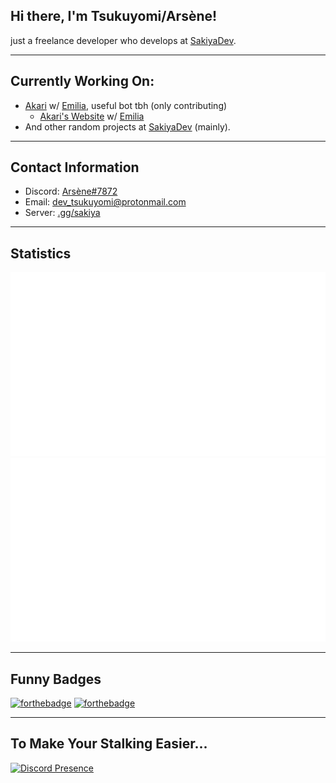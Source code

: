 ## Hi there, I'm Tsukuyomi/Arsène!

just a freelance developer who develops at [SakiyaDev](https://github.com/SakiyaDev).

_____

## Currently Working On:

- [Akari](https://top.gg/bot/881278261315895397) w/ [Emilia](https://github.com/EmiliaShiori), useful bot tbh (only contributing)
     - [Akari's Website](https://akaribot.net/) w/ [Emilia](https://github.com/EmiliaShiori)
- And other random projects at [SakiyaDev](https://github.com/SakiyaDev) (mainly).

_____

## Contact Information

- Discord: [Arsène#7872](https://discord.com/users/716466779836383243)
- Email: [dev_tsukuyomi@protonmail.com](mailto:dev_tsukuyomi@protonmail.com)
- Server: [.gg/sakiya](https://discord.gg/ffyWU2hCBs)

_____

## Statistics

![](https://raw.githubusercontent.com/tsukuyomiotoko/gt-stats/master/generated/overview.svg#gh-dark-mode-only)
![](https://raw.githubusercontent.com/tsukuyomiotoko/gt-stats/master/generated/languages.svg#gh-dark-mode-only)

_____

## Funny Badges

[![forthebadge](https://forthebadge.com/images/badges/you-didnt-ask-for-this.svg)](https://forthebadge.com)
[![forthebadge](https://forthebadge.com/images/badges/0-percent-optimized.svg)](https://forthebadge.com)

_____

## To Make Your Stalking Easier... 

[![Discord Presence](https://lanyard.cnrad.dev/api/716466779836383243)](https://discord.com/users/716466779836383243)
